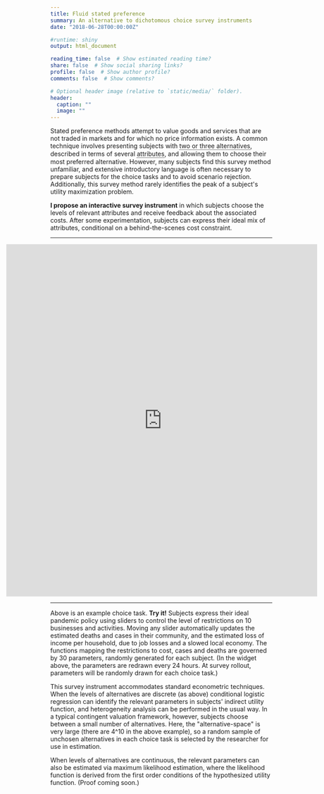 ```yaml
---
title: Fluid stated preference
summary: An alternative to dichotomous choice survey instruments
date: "2018-06-28T00:00:00Z"

#runtime: shiny
output: html_document

reading_time: false  # Show estimated reading time?
share: false  # Show social sharing links?
profile: false  # Show author profile?
comments: false  # Show comments?

# Optional header image (relative to `static/media/` folder).
header:
  caption: ""
  image: ""
---
```


<style>

u {
  position: relative;
  display: inline-block;
  border-bottom: 1px dotted black;
  text-decoration: none;
}

u span {
visibility: hidden;
  width: 350px;
  background-color: #795548;
  color: #fff;
  text-align: left;
  text-color: white;
  font-size: 15px;
  border-radius: 6px;
  padding: 10px 10px 10px 10px;
  
  /* Position the tooltip */
  position: absolute;
  z-index: 1;
  top: 100%;
  left: 50%;
  margin-left: -60px;
  
  opacity: 0;
  transition: opacity 1s;
  }

u:hover span {
  visibility: visible;
  opacity: 1;
}
</style>


Stated preference methods attempt to value goods and services that are not traded in markets and for which no price information exists. A common technique involves presenting subjects with <u>two or three alternatives<span>Typically one alternative is "the status quo" or the option to forgo all costs and benefits associated with the good or service being valued.</span></u>, described in terms of several <u>attributes<span>For example, a subject may be given a choice among <i>car A</i>, <i>car B</i>, or <i>no car</i> (the alternatives). Each alternative might then be described in terms of horsepower, fuel economy, and cost (the attributes). The <i>no car</i> alternative comes with no horsepower or fuel economy, but also no cost.</span></u>, and allowing them to choose their most preferred alternative. However, many subjects find this survey method unfamiliar, and extensive introductory language is often necessary to prepare subjects for the choice tasks and to avoid scenario rejection. Additionally, this survey method rarely identifies the peak of a subject's utility maximization problem. 

<strong>I propose an interactive survey instrument</strong> in which subjects choose the levels of relevant attributes and receive feedback about the associated costs. After some experimentation, subjects can express their ideal mix of attributes, conditional on a behind-the-scenes cost constraint.

<HR>

<iframe style="padding-left:-100px; margin-left:-100px" height="800" width="140%" frameborder="no" src="https://joemitchellnelson.shinyapps.io/survey-instrument/"> </iframe>

<HR>

Above is an example choice task. <strong>Try it!</strong> Subjects express their ideal pandemic policy using sliders to control the level of restrictions on 10 businesses and activities. Moving any slider automatically updates the estimated deaths and cases in their community, and the estimated loss of income per household, due to job losses and a slowed local economy. The functions mapping the restrictions to cost, cases and deaths are governed by 30 parameters, randomly generated for each subject. (In the widget above, the parameters are redrawn every 24 hours. At survey rollout, parameters will be randomly drawn for each choice task.)

This survey instrument accommodates standard econometric techniques. When the levels of alternatives are discrete (as above) conditional logistic regression can identify the relevant parameters in subjects' indirect utility function, and heterogeneity analysis can be performed in the usual way. In a typical contingent valuation framework, however, subjects choose between a small number of alternatives. Here, the "alternative-space" is very large (there are 4^10 in the above example), so a random sample of unchosen alternatives in each choice task is selected by the researcher for use in estimation.

When levels of alternatives are continuous, the relevant parameters can also be estimated via maximum likelihood estimation, where the likelihood function is derived from the first order conditions of the hypothesized utility function. (Proof coming soon.)



